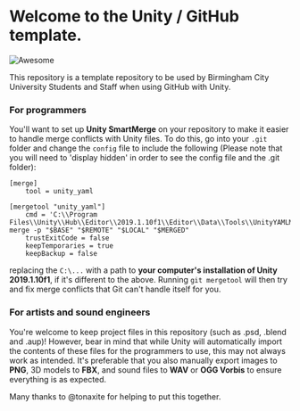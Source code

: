 # Welcome to the Unity / GitHub template. 
 ![Awesome](https://cdn.rawgit.com/sindresorhus/awesome/d7305f38d29fed78fa85652e3a63e154dd8e8829/media/badge.svg)

This repository is a template repository to be used by Birmingham City University Students and Staff when using GitHub with Unity.

### For programmers
You'll want to set up **Unity SmartMerge** on your repository to make it easier to handle merge conflicts with Unity files. To do this, go into your `.git` folder and change the `config` file to include the following (Please note that you will need to 'display hidden' in order to see the config file and the .git folder):

```
[merge]
	tool = unity_yaml

[mergetool "unity_yaml"]
	cmd = 'C:\\Program Files\\Unity\\Hub\\Editor\\2019.1.10f1\\Editor\\Data\\Tools\\UnityYAMLMerge.exe' merge -p "$BASE" "$REMOTE" "$LOCAL" "$MERGED"
	trustExitCode = false
	keepTemporaries = true
	keepBackup = false
```

replacing the `C:\...` with a path to **your computer's installation of Unity 2019.1.10f1**, if it's different to the above. Running `git mergetool` will then try and fix merge conflicts that Git can't handle itself for you.

### For artists and sound engineers
You're welcome to keep project files in this repository (such as .psd, .blend and .aup)! However, bear in mind that while Unity will automatically import the contents of these files for the programmers to use, this may not always work as intended. It's preferable that you also manually export images to **PNG**, 3D models to **FBX**, and sound files to **WAV** or **OGG Vorbis** to ensure everything is as expected.


Many thanks to @tonaxite for helping to put this together. 

